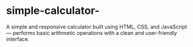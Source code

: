 # simple-calculator-
A simple and responsive calculator built using HTML, CSS, and JavaScript — performs basic arithmetic operations with a clean and user-friendly interface.
